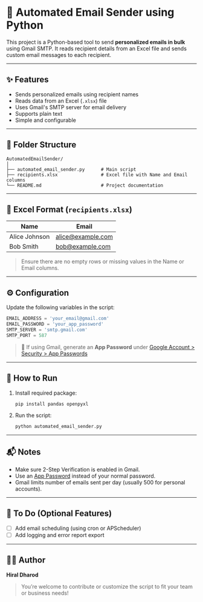 
# 📧 Automated Email Sender using Python

This project is a Python-based tool to send **personalized emails in bulk** using Gmail SMTP. It reads recipient details from an Excel file and sends custom email messages to each recipient.

---

## ✨ Features

- Sends personalized emails using recipient names
- Reads data from an Excel (`.xlsx`) file
- Uses Gmail's SMTP server for email delivery
- Supports plain text
- Simple and configurable

---

## 📁 Folder Structure

```
AutomatedEmailSender/
│
├── automated_email_sender.py      # Main script
├── recipients.xlsx                # Excel file with Name and Email columns
└── README.md                      # Project documentation
```

---

## 📄 Excel Format (`recipients.xlsx`)

| Name          | Email                |
|---------------|----------------------|
| Alice Johnson | alice@example.com    |
| Bob Smith     | bob@example.com      |

> Ensure there are no empty rows or missing values in the Name or Email columns.

---

## ⚙️ Configuration

Update the following variables in the script:

```python
EMAIL_ADDRESS = 'your_email@gmail.com'
EMAIL_PASSWORD = 'your_app_password'
SMTP_SERVER = 'smtp.gmail.com'
SMTP_PORT = 587
```

> 🔐 If using Gmail, generate an **App Password** under [Google Account > Security > App Passwords](https://myaccount.google.com/apppasswords)

---

## 🚀 How to Run

1. Install required package:
   ```bash
   pip install pandas openpyxl
   ```

2. Run the script:
   ```bash
   python automated_email_sender.py
   ```

---

## 📬 Notes

- Make sure 2-Step Verification is enabled in Gmail.
- Use an [App Password](https://support.google.com/mail/answer/185833?hl=en) instead of your normal password.
- Gmail limits number of emails sent per day (usually 500 for personal accounts).

---

## 📌 To Do (Optional Features)

- [ ] Add email scheduling (using cron or APScheduler)
- [ ] Add logging and error report export

---

## 🧑‍💻 Author

**Hiral Dharod**

> You’re welcome to contribute or customize the script to fit your team or business needs!

